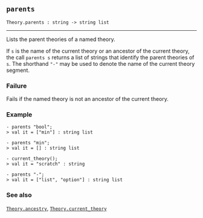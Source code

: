## `parents`

``` hol4
Theory.parents : string -> string list
```

------------------------------------------------------------------------

Lists the parent theories of a named theory.

If `s` is the name of the current theory or an ancestor of the current
theory, the call `parents s` returns a list of strings that identify the
parent theories of `s`. The shorthand `"-"` may be used to denote the
name of the current theory segment.

### Failure

Fails if the named theory is not an ancestor of the current theory.

### Example

``` hol4
- parents "bool";
> val it = ["min"] : string list

- parents "min";
> val it = [] : string list

- current_theory();
> val it = "scratch" : string

- parents "-";
> val it = ["list", "option"] : string list
```

### See also

[`Theory.ancestry`](#Theory.ancestry),
[`Theory.current_theory`](#Theory.current_theory)
